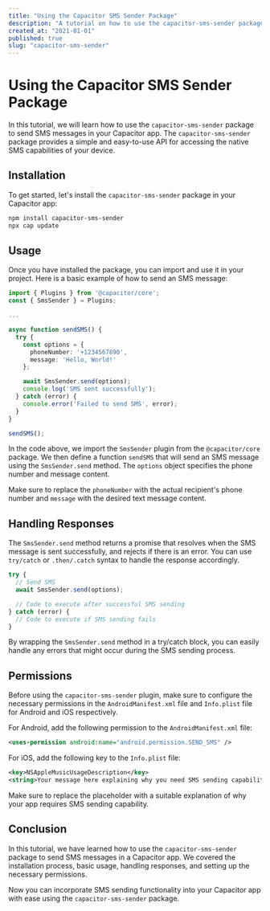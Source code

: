 ```yaml
---
title: "Using the Capacitor SMS Sender Package"
description: "A tutorial on how to use the capacitor-sms-sender package to send SMS messages in your Capacitor app"
created_at: "2021-01-01"
published: true
slug: "capacitor-sms-sender"
---
```


# Using the Capacitor SMS Sender Package

In this tutorial, we will learn how to use the `capacitor-sms-sender` package to send SMS messages in your Capacitor app. The `capacitor-sms-sender` package provides a simple and easy-to-use API for accessing the native SMS capabilities of your device.

## Installation

To get started, let's install the `capacitor-sms-sender` package in your Capacitor app:

```bash
npm install capacitor-sms-sender
npx cap update
```

## Usage

Once you have installed the package, you can import and use it in your project. Here is a basic example of how to send an SMS message:

```typescript
import { Plugins } from '@capacitor/core';
const { SmsSender } = Plugins;

...

async function sendSMS() {
  try {
    const options = {
      phoneNumber: '+1234567890',
      message: 'Hello, World!'
    };

    await SmsSender.send(options);
    console.log('SMS sent successfully');
  } catch (error) {
    console.error('Failed to send SMS', error);
  }
}

sendSMS();
```

In the code above, we import the `SmsSender` plugin from the `@capacitor/core` package. We then define a function `sendSMS` that will send an SMS message using the `SmsSender.send` method. The `options` object specifies the phone number and message content.

Make sure to replace the `phoneNumber` with the actual recipient's phone number and `message` with the desired text message content.

## Handling Responses

The `SmsSender.send` method returns a promise that resolves when the SMS message is sent successfully, and rejects if there is an error. You can use `try/catch` or `.then/.catch` syntax to handle the response accordingly.

```typescript
try {
  // Send SMS
  await SmsSender.send(options);

  // Code to execute after successful SMS sending
} catch (error) {
  // Code to execute if SMS sending fails
}
```

By wrapping the `SmsSender.send` method in a try/catch block, you can easily handle any errors that might occur during the SMS sending process.

## Permissions

Before using the `capacitor-sms-sender` plugin, make sure to configure the necessary permissions in the `AndroidManifest.xml` file and `Info.plist` file for Android and iOS respectively.

For Android, add the following permission to the `AndroidManifest.xml` file:

```xml
<uses-permission android:name="android.permission.SEND_SMS" />
```

For iOS, add the following key to the `Info.plist` file:

```xml
<key>NSAppleMusicUsageDescription</key>
<string>Your message here explaining why you need SMS sending capability</string>
```

Make sure to replace the placeholder with a suitable explanation of why your app requires SMS sending capability.

## Conclusion

In this tutorial, we have learned how to use the `capacitor-sms-sender` package to send SMS messages in a Capacitor app. We covered the installation process, basic usage, handling responses, and setting up the necessary permissions.

Now you can incorporate SMS sending functionality into your Capacitor app with ease using the `capacitor-sms-sender` package.
